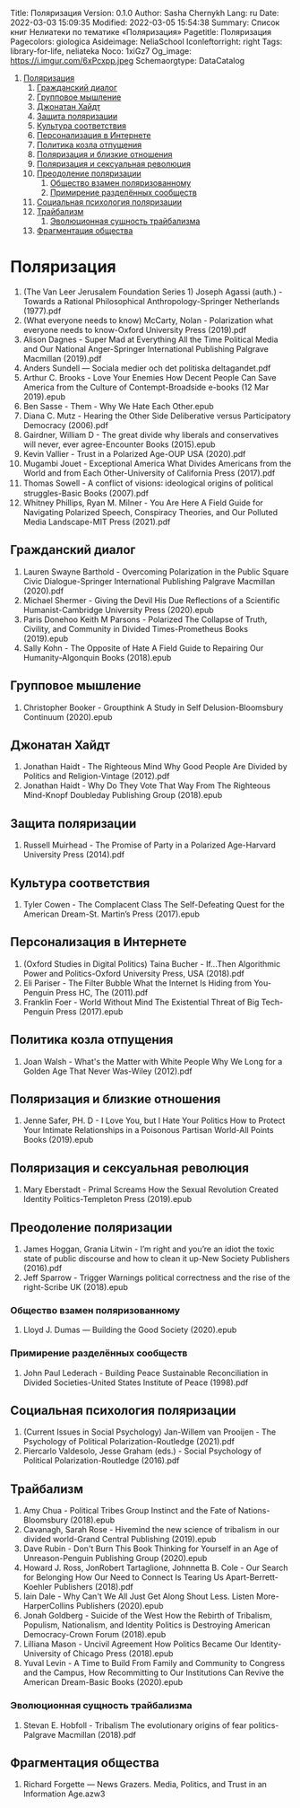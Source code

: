 Title: Поляризация
Version: 0.1.0
Author: Sasha Chernykh
Lang: ru
Date: 2022-03-03 15:09:35
Modified: 2022-03-05 15:54:38
Summary: Список книг Нелиатеки по тематике «Поляризация»
Pagetitle: Поляризация
Pagecolors: giologica
Asideimage: NeliaSchool
Iconleftorright: right
Tags: library-for-life, neliateka
Noco: 1xiGz7
Og_image: https://i.imgur.com/6xPcxpp.jpeg
Schemaorgtype: DataCatalog

<!-- MarkdownTOC -->

1. [Поляризация](#Поляризация)
	1. [Гражданский диалог](#Гражданский-диалог)
	1. [Групповое мышление](#Групповое-мышление)
	1. [Джонатан Хайдт](#Джонатан-Хайдт)
	1. [Защита поляризации](#Защита-поляризации)
	1. [Культура соответствия](#Культура-соответствия)
	1. [Персонализация в Интернете](#Персонализация-в-Интернете)
	1. [Политика козла отпущения](#Политика-козла-отпущения)
	1. [Поляризация и близкие отношения](#Поляризация-и-близкие-отношения)
	1. [Поляризация и сексуальная революция](#Поляризация-и-сексуальная-революция)
	1. [Преодоление поляризации](#Преодоление-поляризации)
		1. [Общество взамен поляризованному](#Общество-взамен-поляризованному)
		1. [Примирение разделённых сообществ](#Примирение-разделённых-сообществ)
	1. [Социальная психология поляризации](#Социальная-психология-поляризации)
	1. [Трайбализм](#Трайбализм)
		1. [Эволюционная сущность трайбализма](#Эволюционная-сущность-трайбализма)
	1. [Фрагментация общества](#Фрагментация-общества)

<!-- /MarkdownTOC -->

<a id="Поляризация"></a>
# Поляризация

1. (The Van Leer Jerusalem Foundation Series 1) Joseph Agassi (auth.) - Towards a Rational Philosophical Anthropology-Springer Netherlands (1977).pdf
1. (What everyone needs to know) McCarty, Nolan - Polarization what everyone needs to know-Oxford University Press (2019).pdf
1. Alison Dagnes - Super Mad at Everything All the Time Political Media and Our National Anger-Springer International Publishing Palgrave Macmillan (2019).pdf
1. Anders Sundell — Sociala medier och det politiska deltagandet.pdf
1. Arthur C. Brooks - Love Your Enemies How Decent People Can Save America from the Culture of Contempt-Broadside e-books (12 Mar 2019).epub
1. Ben Sasse - Them - Why We Hate Each Other.epub
1. Diana C. Mutz - Hearing the Other Side Deliberative versus Participatory Democracy (2006).pdf
1. Gairdner, William D - The great divide why liberals and conservatives will never, ever agree-Encounter Books (2015).epub
1. Kevin Vallier - Trust in a Polarized Age-OUP USA (2020).pdf
1. Mugambi Jouet - Exceptional America What Divides Americans from the World and from Each Other-University of California Press (2017).pdf
1. Thomas Sowell - A conflict of visions꞉ ideological origins of political struggles-Basic Books (2007).pdf
1. Whitney Phillips, Ryan M. Milner - You Are Here A Field Guide for Navigating Polarized Speech, Conspiracy Theories, and Our Polluted Media Landscape-MIT Press (2021).pdf

<a id="Гражданский-диалог"></a>
## Гражданский диалог

1. Lauren Swayne Barthold - Overcoming Polarization in the Public Square Civic Dialogue-Springer International Publishing Palgrave Macmillan (2020).pdf
1. Michael Shermer - Giving the Devil His Due Reflections of a Scientific Humanist-Cambridge University Press (2020).epub
1. Paris Donehoo Keith M Parsons - Polarized The Collapse of Truth, Civility, and Community in Divided Times-Prometheus Books (2019).epub
1. Sally Kohn - The Opposite of Hate A Field Guide to Repairing Our Humanity-Algonquin Books (2018).epub

<a id="Групповое-мышление"></a>
## Групповое мышление

1. Christopher Booker - Groupthink A Study in Self Delusion-Bloomsbury Continuum (2020).epub

<a id="Джонатан-Хайдт"></a>
## Джонатан Хайдт

1. Jonathan Haidt - The Righteous Mind Why Good People Are Divided by Politics and Religion-Vintage (2012).pdf
1. Jonathan Haidt - Why Do They Vote That Way From The Righteous Mind-Knopf Doubleday Publishing Group (2018).epub

<a id="Защита-поляризации"></a>
## Защита поляризации

1. Russell Muirhead - The Promise of Party in a Polarized Age-Harvard University Press (2014).pdf

<a id="Культура-соответствия"></a>
## Культура соответствия

1. Tyler Cowen - The Complacent Class The Self-Defeating Quest for the American Dream-St. Martin’s Press (2017).epub

<a id="Персонализация-в-Интернете"></a>
## Персонализация в Интернете

1. (Oxford Studies in Digital Politics) Taina Bucher - If...Then Algorithmic Power and Politics-Oxford University Press, USA (2018).pdf
1. Eli Pariser - The Filter Bubble What the Internet Is Hiding from You-Penguin Press HC, The (2011).pdf
1. Franklin Foer - World Without Mind The Existential Threat of Big Tech-Penguin Press (2017).epub

<a id="Политика-козла-отпущения"></a>
## Политика козла отпущения

1. Joan Walsh - What's the Matter with White People Why We Long for a Golden Age That Never Was-Wiley (2012).pdf

<a id="Поляризация-и-близкие-отношения"></a>
## Поляризация и близкие отношения

1. Jenne Safer, PH. D - I Love You, but I Hate Your Politics How to Protect Your Intimate Relationships in a Poisonous Partisan World-All Points Books (2019).epub

<a id="Поляризация-и-сексуальная-революция"></a>
## Поляризация и сексуальная революция

1. Mary Eberstadt - Primal Screams How the Sexual Revolution Created Identity Politics-Templeton Press (2019).epub

<a id="Преодоление-поляризации"></a>
## Преодоление поляризации

1. James Hoggan, Grania Litwin - I’m right and you’re an idiot the toxic state of public discourse and how to clean it up-New Society Publishers (2016).pdf
1. Jeff Sparrow - Trigger Warnings political correctness and the rise of the right-Scribe UK (2018).epub

<a id="Общество-взамен-поляризованному"></a>
### Общество взамен поляризованному

1. Lloyd J. Dumas — Building the Good Society (2020).epub

<a id="Примирение-разделённых-сообществ"></a>
### Примирение разделённых сообществ

1. John Paul Lederach - Building Peace Sustainable Reconciliation in Divided Societies-United States Institute of Peace (1998).pdf

<a id="Социальная-психология-поляризации"></a>
## Социальная психология поляризации

1. (Current Issues in Social Psychology) Jan-Willem van Prooijen - The Psychology of Political Polarization-Routledge (2021).pdf
1. Piercarlo Valdesolo, Jesse Graham (eds.) - Social Psychology of Political Polarization-Routledge (2016).pdf

<a id="Трайбализм"></a>
## Трайбализм

1. Amy Chua - Political Tribes Group Instinct and the Fate of Nations-Bloomsbury (2018).epub
1. Cavanagh, Sarah Rose - Hivemind the new science of tribalism in our divided world-Grand Central Publishing (2019).epub
1. Dave Rubin - Don't Burn This Book Thinking for Yourself in an Age of Unreason-Penguin Publishing Group (2020).epub
1. Howard J. Ross, JonRobert Tartaglione, Johnnetta B. Cole - Our Search for Belonging How Our Need to Connect Is Tearing Us Apart-Berrett-Koehler Publishers (2018).pdf
1. Iain Dale - Why Can't We All Just Get Along Shout Less. Listen More-HarperCollins Publishers (2020).epub
1. Jonah Goldberg - Suicide of the West How the Rebirth of Tribalism, Populism, Nationalism, and Identity Politics is Destroying American Democracy-Crown Forum (2018).epub
1. Lilliana Mason - Uncivil Agreement How Politics Became Our Identity-University of Chicago Press (2018).epub
1. Yuval Levin - A Time to Build From Family and Community to Congress and the Campus, How Recommitting to Our Institutions Can Revive the American Dream-Basic Books (2020).epub

<a id="Эволюционная-сущность-трайбализма"></a>
### Эволюционная сущность трайбализма

1. Stevan E. Hobfoll - Tribalism The evolutionary origins of fear politics-Palgrave Macmillan (2018).pdf

<a id="Фрагментация-общества"></a>
## Фрагментация общества

1. Richard Forgette — News Grazers. Media, Politics, and Trust in an Information Age.azw3
